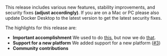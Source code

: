 This release includes various new features, stability improvements, and security fixes **(adjust accordingly)**. If you are on a Mac or PC please also update Docker Desktop to the latest version to get the latest security fixes.

The highlights for this release are:
  - **Important accomplishment**
    We used to do [this](https://github.com/freedomofpress/dangerzone/issues/1), but now we do [that](https://github.com/freedomofpress/dangerzone/issues/2).
  - **Support for a new platform**
    We added support for a new platform ([#3](https://github.com/freedomofpress/dangerzone/issues/3))
  - **Community contributions**
     <!-- Acknowledge all contributions and talk about highlights ->

For a full list of the changes, see our [changelog](https://github.com/freedomofpress/dangerzone/blob/<RELEASE_TAG>/CHANGELOG.md#<RELEASE_ANCHOR>).